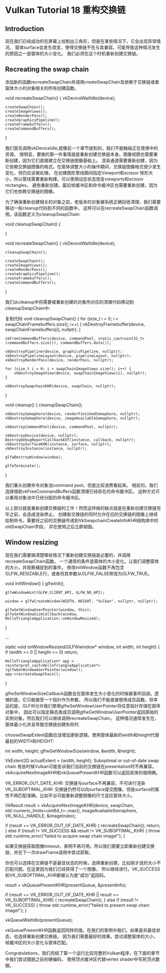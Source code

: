 # Vulkan Tutorial 18 重构交换链

## Introduction
现在我们已经成功的在屏幕上绘制出三角形，但是在某些情况下，它会出现异常情况。
窗体surface会发生改变，使得交换链不在与其兼容。可能导致这种情况发生的原因之一是窗体的大小变化。
我们必须在这个时机重新创建交换链。

## Recreating the swap chain
添加新的函数recreateSwapChain并调用createSwapChain及依赖于交换链或者窗体大小的对象相关的所有创建函数。

void recreateSwapChain() {
    vkDeviceWaitIdle(device);

    createSwapChain();
    createImageViews();
    createRenderPass();
    createGraphicsPipeline();
    createFramebuffers();
    createCommandBuffers();
}

我们首先调用vkDeviceIdle,就像前一个章节提到的，我们不能触碰正在使用中的资源。
很明显，要做的第一件事情就是重新创建交换链本身。图像视图也需要重新创建，因为它们直接建立在交换链图像基础上。
渲染通道需要重新创建，因为它依赖交换链图像的格式。在窗体调整大小的操作期间，交换链图像格式很少发生变化，但仍应该被处理。
在创建图形管线期间指定Viewport和scissor 矩形大小，所以管线需要重新构建。可以使用动态状态改变viewports和scissor rectangles，
避免重新创建。最后帧缓冲区和命令缓冲区也需要重新创建，因为它们也依赖交换链的图像。

为了确保重新创建相关的对象之前，老版本的对象被系统正确回收清理，我们需要移动一些cleanup代码到不同的函数中，
这样可以在recreateSwapChain函数调用。该函数定义为cleanupSwapChain:


void cleanupSwapChain() {
    
}

void recreateSwapChain() {
    vkDeviceWaitIdle(device);
    
    cleanupSwapChain();

    createSwapChain();
    createImageViews();
    createRenderPass();
    createGraphicsPipeline();
    createFramebuffers();
    createCommandBuffers();
}

我们从cleanup中将需要被重新创建的对象所对应的清理代码移动到cleanupSwapChain中:

复制代码
void cleanupSwapChain() {
    for (size_t i = 0; i < swapChainFramebuffers.size(); i++) {
        vkDestroyFramebuffer(device, swapChainFramebuffers[i], nullptr);
    }

    vkFreeCommandBuffers(device, commandPool, static_cast<uint32_t>(commandBuffers.size()), commandBuffers.data());

    vkDestroyPipeline(device, graphicsPipeline, nullptr);
    vkDestroyPipelineLayout(device, pipelineLayout, nullptr);
    vkDestroyRenderPass(device, renderPass, nullptr);

    for (size_t i = 0; i < swapChainImageViews.size(); i++) {
        vkDestroyImageView(device, swapChainImageViews[i], nullptr);
    }

    vkDestroySwapchainKHR(device, swapChain, nullptr);
}

void cleanup() {
    cleanupSwapChain();

    vkDestroySemaphore(device, renderFinishedSemaphore, nullptr);
    vkDestroySemaphore(device, imageAvailableSemaphore, nullptr);

    vkDestroyCommandPool(device, commandPool, nullptr);

    vkDestroyDevice(device, nullptr);
    DestroyDebugReportCallbackEXT(instance, callback, nullptr);
    vkDestroySurfaceKHR(instance, surface, nullptr);
    vkDestroyInstance(instance, nullptr);

    glfwDestroyWindow(window);

    glfwTerminate();
}

我们重头创建命令对象池command pool，但是比较浪费看起来。
相反的，我们选择借助vkFreeCommandBuffers函数清理已经存在的命令缓冲区。
这种方式可以重用对象池中已经分配的命令缓冲区。

以上部分就是重新创建交换链的工作！然而这样做的缺点就是在重新创建交换链完毕之前，会造成渲染停止。
创建新交换链的同时允许在旧的交换链的图像上继续绘制命令。需要将之前的交换链传递到VkSwapchainCreateInfoKHR结构体中的oldSwapChain字段，
并在使用之后立即销毁。

## Window resizing
现在我们需要搞清楚哪些情况下重新创建交换链是必要的，并调用recreateSwapChain函数。
一个通常的条件是窗体的大小变化。让我们调整窗体的大小，并观察捕捉到的事件。
修改initWindow函数不再包含GLFW_RESIZABLE行，或者将其参数从GLFW_FALSE修改为GLFW_TRUE。


void initWindow() {
    glfwInit();

    glfwWindowHint(GLFW_CLIENT_API, GLFW_NO_API);

    window = glfwCreateWindow(WIDTH, HEIGHT, "Vulkan", nullptr, nullptr);

    glfwSetWindowUserPointer(window, this);
    glfwSetWindowSizeCallback(window, HelloTriangleApplication::onWindowResized);
}

...

static void onWindowResized(GLFWwindow* window, int width, int height) {
    if (width == 0 || height == 0) return;

    HelloTriangleApplication* app = reinterpret_cast<HelloTriangleApplication*>(glfwGetWindowUserPointer(window));
    app->recreateSwapChain();
}

glfwSetWindowSizeCallback函数会在窗体发生大小变化的时候被事件回调。遗憾的是，它只能接受一个指针作为参数，
所以我们不能直接使用成员函数。但幸运的是，GLFW允许我们使用glfwSetWindowUserPointer将任意指针存储在窗体对象中，
因此可以指定静态类成员调用glfwGetWindowUserPointer返回原始的实例对象。然后我们可以继续调用recreateSwapChain，
这种情况通常发生在，窗体最小化并且导致交换链创建失败时.

chooseSwapExtent函数应该增加更新逻辑，使用窗体最新的width和height代替最初的WIDTH和HEIGHT:

int width, height;
glfwGetWindowSize(window, &width, &height);

VkExtent2D actualExtent = {width, height};
Suboptimal or out-of-date swap chain
有些时候Vulkan可能告诉我们当前的交换链在presentation时不再兼容。
vkAcquireNextImageKHR和vkQueuePresentKHR函数可以返回具体的值明确。

VK_ERROR_OUT_DATE_KHR: 交换链与surface不再兼容，不可进行渲染
VK_SUBOPTIMAL_KHR: 交换链仍然可以向surface提交图像，但是surface的属性不再匹配准确。比如平台可能重新调整图像的尺寸适应窗体大小。

VkResult result = vkAcquireNextImageKHR(device, swapChain, std::numeric_limits<uint64_t>::max(), imageAvailableSemaphore, VK_NULL_HANDLE, &imageIndex);

if (result == VK_ERROR_OUT_OF_DATE_KHR) {
    recreateSwapChain();
    return;
} else if (result != VK_SUCCESS && result != VK_SUBOPTIMAL_KHR) {
    throw std::runtime_error("failed to acquire swap chain image!");
}

如果交换链获取图像timeout，表明不再可用。所以我们需要立即重新创建交换链，并在下一次drawFrame调用中尝试获取。

你也可以选择在交换链不是最佳状态的时候，选择重新创建，比如刚才说的大小不匹配问题。在这里因为我们已经获得了一个图像，
所以继续进行。VK_SUCCESS和VK_SUBOPTIMAL_KHR都被认为是“成功”返回码。

result = vkQueuePresentKHR(presentQueue, &presentInfo);

if (result == VK_ERROR_OUT_OF_DATE_KHR || result == VK_SUBOPTIMAL_KHR) {
    recreateSwapChain();
} else if (result != VK_SUCCESS) {
    throw std::runtime_error("failed to present swap chain image!");
}

vkQueueWaitIdle(presentQueue);

vkQueuePresentKHR函数返回同样的值。在我们的案例中我们，如果是非最佳状态，也选择重新创建交换链。
因为我们需要最好的效果。尝试调整窗体的大小，帧缓冲区的大小变化与窗体匹配。

Congratulations，我们完结了第一个运行比较完整的Vulkan程序，在下面的章节中我们尝试摆脱之前的硬编码，
使用顶点缓冲区代替vertex shader中写死顶点数据。

